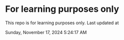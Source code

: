 # For learning purposes only
This repo is for learning purposes only.
Last updated at

Sunday, November 17, 2024 5:24:17 AM

